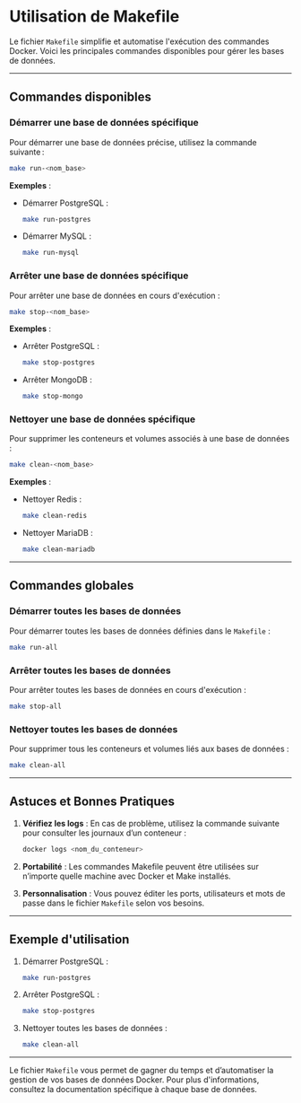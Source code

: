 # Utilisation de Makefile

Le fichier `Makefile` simplifie et automatise l'exécution des commandes Docker. Voici les principales commandes disponibles pour gérer les bases de données.

---

## Commandes disponibles

### Démarrer une base de données spécifique
Pour démarrer une base de données précise, utilisez la commande suivante :
```bash
make run-<nom_base>
```

**Exemples** :
- Démarrer PostgreSQL :
  ```bash
  make run-postgres
  ```
- Démarrer MySQL :
  ```bash
  make run-mysql
  ```

### Arrêter une base de données spécifique
Pour arrêter une base de données en cours d'exécution :
```bash
make stop-<nom_base>
```

**Exemples** :
- Arrêter PostgreSQL :
  ```bash
  make stop-postgres
  ```
- Arrêter MongoDB :
  ```bash
  make stop-mongo
  ```

### Nettoyer une base de données spécifique
Pour supprimer les conteneurs et volumes associés à une base de données :
```bash
make clean-<nom_base>
```

**Exemples** :
- Nettoyer Redis :
  ```bash
  make clean-redis
  ```
- Nettoyer MariaDB :
  ```bash
  make clean-mariadb
  ```

---

## Commandes globales

### Démarrer toutes les bases de données
Pour démarrer toutes les bases de données définies dans le `Makefile` :
```bash
make run-all
```

### Arrêter toutes les bases de données
Pour arrêter toutes les bases de données en cours d'exécution :
```bash
make stop-all
```

### Nettoyer toutes les bases de données
Pour supprimer tous les conteneurs et volumes liés aux bases de données :
```bash
make clean-all
```

---

## Astuces et Bonnes Pratiques

1. **Vérifiez les logs** : En cas de problème, utilisez la commande suivante pour consulter les journaux d’un conteneur :
   ```bash
   docker logs <nom_du_conteneur>
   ```

2. **Portabilité** : Les commandes Makefile peuvent être utilisées sur n’importe quelle machine avec Docker et Make installés.

3. **Personnalisation** : Vous pouvez éditer les ports, utilisateurs et mots de passe dans le fichier `Makefile` selon vos besoins.

---

## Exemple d'utilisation
1. Démarrer PostgreSQL :
   ```bash
   make run-postgres
   ```

2. Arrêter PostgreSQL :
   ```bash
   make stop-postgres
   ```

3. Nettoyer toutes les bases de données :
   ```bash
   make clean-all
   ```

---

Le fichier `Makefile` vous permet de gagner du temps et d’automatiser la gestion de vos bases de données Docker. Pour plus d'informations, consultez la documentation spécifique à chaque base de données.
